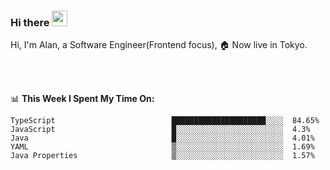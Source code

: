 ### Hi there <img src="https://media.giphy.com/media/hvRJCLFzcasrR4ia7z/giphy.gif" width="25px">

<!-- ![visitors](https://visitor-badge.glitch.me/badge?page_id=dislfyer.dislfyer) -->

Hi, I'm Alan, a Software Engineer(Frontend focus), 🏠 Now live in Tokyo.

<br/>
<br/>

📊 **This Week I Spent My Time On:**


<!--START_SECTION:waka-->

```text
TypeScript                          █████████████████████░░░░  84.65%
JavaScript                          █░░░░░░░░░░░░░░░░░░░░░░░░  4.3%
Java                                █░░░░░░░░░░░░░░░░░░░░░░░░  4.01%
YAML                                ▒░░░░░░░░░░░░░░░░░░░░░░░░  1.69%
Java Properties                     ▒░░░░░░░░░░░░░░░░░░░░░░░░  1.57%
```

<!--END_SECTION:waka-->

<!--
**About Me:**
 -->
